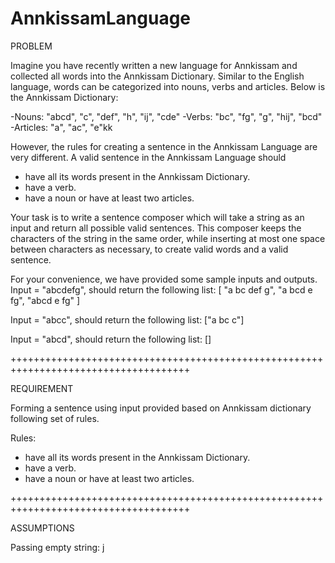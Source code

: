 # AnnkissamLanguage

PROBLEM

Imagine you have recently written a new language for Annkissam and collected all words into the Annkissam Dictionary. Similar to the English language, words can be categorized into nouns, verbs and articles. Below is the Annkissam Dictionary:

-Nouns: "abcd", "c", "def", "h", "ij", "cde"
-Verbs: "bc", "fg", "g", "hij", "bcd"
-Articles: "a", "ac", "e"kk

However, the rules for creating a sentence in the Annkissam Language are very different. A valid sentence in the Annkissam Language should
- have all its words present in the Annkissam Dictionary.
- have a verb.
- have a noun or have at least two articles.

Your task is to write a sentence composer which will take a string as an input and return all possible valid sentences. This composer keeps the characters of the string in the same order, while inserting at most one space between characters as necessary, to create valid words and a valid sentence.

For your convenience, we have provided some sample inputs and outputs.
Input = "abcdefg", should return the following list:
[
"a bc def g",
"a bcd e fg",
"abcd e fg"
]

Input = "abcc", should return the following list:
["a bc c"]

Input = "abcd", should return the following list:
[]

+++++++++++++++++++++++++++++++++++++++++++++++++++++++++++++++++++++++++++++++++++++

REQUIREMENT

Forming a sentence using input provided based on Annkissam dictionary following set of rules.

Rules:
- have all its words present in the Annkissam Dictionary.
- have a verb.
- have a noun or have at least two articles.

+++++++++++++++++++++++++++++++++++++++++++++++++++++++++++++++++++++++++++++++++++++

ASSUMPTIONS

Passing empty string:  j
